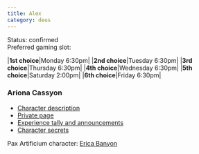 ```yaml
---
title: Alex
category: deus
---
```

Status: confirmed
<br>Preferred gaming slot:

|__1st choice__|Monday 6:30pm|
|__2nd choice__|Tuesday 6:30pm|
|__3rd choice__|Thursday 6:30pm|
|__4th choice__|Wednesday 6:30pm|
|__5th choice__|Saturday 2:00pm|
|__6th choice__|Friday 6:30pm|

### Ariona Cassyon

* [Character description](char-public-alex)
* [Private page](char-private-alex)
* [Experience tally and announcements](announce-alex)
* [Character secrets](char-secrets-alex)

Pax Artificium character: [Erica Banyon](/pax/pcs/erica.html)

